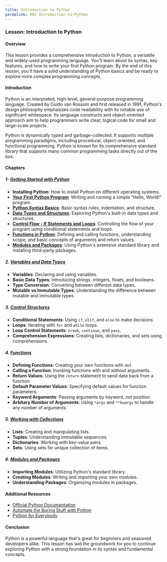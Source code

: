 ```yaml
---
title: Introduction to Python
permalink: 001-Introduction-to-Python
---
```


### Lesson: Introduction to Python

#### Overview
This lesson provides a comprehensive introduction to Python, a versatile and widely-used programming language. You'll learn about its syntax, key features, and how to write your first Python program. By the end of this lesson, you'll have a solid understanding of Python basics and be ready to explore more complex programming concepts.

#### Introduction
Python is an interpreted, high-level, general-purpose programming language. Created by Guido van Rossum and first released in 1991, Python's design philosophy emphasizes code readability with its notable use of significant whitespace. Its language constructs and object-oriented approach aim to help programmers write clear, logical code for small and large-scale projects.

Python is dynamically typed and garbage-collected. It supports multiple programming paradigms, including procedural, object-oriented, and functional programming. Python is known for its comprehensive standard library that supports many common programming tasks directly out of the box.

#### Chapters

##### 1- **[Getting Started with Python](001-1-Getting-Started-with-Python)**
   - **Installing Python**: How to install Python on different operating systems.
   - **[Your First Python Program](001-1-2-Your-First-Python-Program)**: Writing and running a simple "Hello, World!" program.
   - **[Python Syntax Basics](001-1-3-Python-Syntax-Basics)**: Basic syntax rules, indentation, and structure.
   - **[Data Types and Structures](001-1-4-Data-Types-and-Structures)**: Exploring Python's built-in data types and structures.
   - **[Control Flow - If Statements and Loops](001-1-5-Control-Flow-If-Statements-and-Loops)**: Controlling the flow of your program using conditional statements and loops.
   - **[Functions in Python](001-1-6-Functions-in-Python)**: Defining and calling functions, understanding scope, and basic concepts of arguments and return values.
   - **[Modules and Packages](001-1-7-Modules-and-Packages)**: Using Python's extensive standard library and installing third-party packages.

##### 2. **[Variables and Data Types](001-2-Variables-and-Data-Types)**
   - **Variables**: Declaring and using variables.
   - **Basic Data Types**: Introducing strings, integers, floats, and booleans.
   - **Type Conversion**: Converting between different data types.
   - **Mutable vs Immutable Types**: Understanding the difference between mutable and immutable types.

##### 3. **[Control Structures](001-3-Control-Structures)**
   - **Conditional Statements**: Using `if`, `elif`, and `else` to make decisions.
   - **Loops**: Iterating with `for` and `while` loops.
   - **Loop Control Statements**: `break`, `continue`, and `pass`.
   - **Comprehension Expressions**: Creating lists, dictionaries, and sets using comprehensions.

##### 4. **[Functions](001-4-Functions)**
   - **Defining Functions**: Creating your own functions with `def`.
   - **Calling a Function**: Invoking functions with and without arguments.
   - **Return Values**: Using the `return` statement to send data back from a function.
   - **Default Parameter Values**: Specifying default values for function parameters.
   - **Keyword Arguments**: Passing arguments by keyword, not position.
   - **Arbitary Number of Arguments**: Using `*args` and `**kwargs` to handle any number of arguments.

##### 5. **[Working with Collections](001-5-Working-with-Collections)**
   - **Lists**: Creating and manipulating lists.
   - **Tuples**: Understanding immutable sequences.
   - **Dictionaries**: Working with key-value pairs.
   - **Sets**: Using sets for unique collection of items.

##### 6. **[Modules and Packages](001-6-Modules-and-Packages)**
   - **Importing Modules**: Utilizing Python's standard library.
   - **Creating Modules**: Writing and importing your own modules.
   - **Understanding Packages**: Organizing modules in packages.

#### Additional Resources
- [Official Python Documentation](https://docs.python.org/3/)
- [Automate the Boring Stuff with Python](https://automatetheboringstuff.com/)
- [Python for Everybody](https://www.py4e.com/)

#### Conclusion
Python is a powerful language that's great for beginners and seasoned developers alike. This lesson has laid the groundwork for you to continue exploring Python with a strong foundation in its syntax and fundamental concepts.

